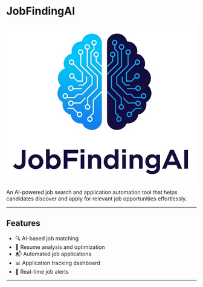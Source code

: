 # JobFindingAI

![JobFindingAI Logo](public/logo.jpg)


An AI-powered job search and application automation tool that helps candidates discover and apply for relevant job opportunities effortlessly.

---

## Features

- 🔍 AI-based job matching  
- 📝 Resume analysis and optimization  
- 📬 Automated job applications  
- 📊 Application tracking dashboard  
- 🔔 Real-time job alerts

---